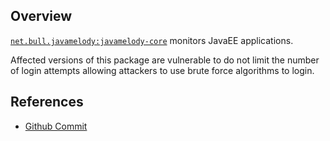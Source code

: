 ## Overview
[`net.bull.javamelody:javamelody-core`](http://search.maven.org/#search%7Cga%7C1%7Ca%3A%22javamelody-core%22) monitors JavaEE applications.

Affected versions of this package are vulnerable to do not limit the number of login attempts allowing attackers to use brute force algorithms to login.

## References
- [Github Commit](https://github.com/javamelody/javamelody/commit/028a85ed599a3648b9fa91d35792dbf219da8a70)
